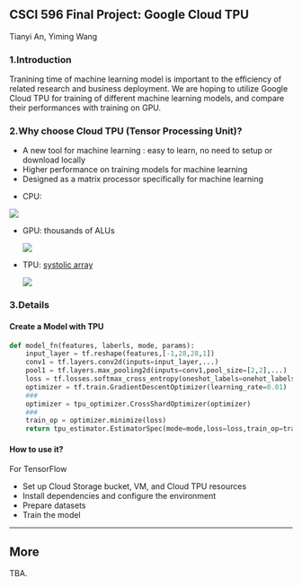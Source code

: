 ## CSCI 596 Final Project: Google Cloud TPU

Tianyi An, Yiming Wang

### 1.Introduction

Tranining time of machine learning model is important to the efficiency of related research and business deployment. We are hoping to utilize Google Cloud TPU for training of different machine learning models, and compare their performances with training on GPU.

### 2.Why choose Cloud TPU (Tensor Processing Unit)?

* A new tool for machine learning : easy to learn, no need to setup or download locally
* Higher performance on training models for machine learning 
* Designed as a matrix processor specifically for machine learning

- CPU:

![](https://cloud.google.com/tpu/docs/images/image6.gif)

* GPU: thousands of ALUs

  ![](https://cloud.google.com/tpu/docs/images/image2.gif)

* TPU:  [systolic array](https://en.wikipedia.org/wiki/Systolic_array)

  ![](https://cloud.google.com/tpu/docs/images/image4_5pfb45w.gif)

### 3.Details
#### Create a Model with TPU

```python
def model_fn(features, laberls, mode, params):
    input_layer = tf.reshape(features,[-1,28,28,1])
    conv1 = tf.layers.conv2d(inputs=input_layer,...)
    pool1 = tf.layers.max_pooling2d(inputs=conv1,pool_size=[2,2],...)
    loss = tf.losses.softmax_cross_entropy(oneshot_labels=onehot_labels, logits=logits)
    optimizer = tf.train.GradientDescentOptimizer(learning_rate=0.01)
    ###
    optimizer = tpu_optimizer.CrossShardOptimizer(optimizer)
    ###
    train_op = optimizer.minimize(loss)
    return tpu_estimator.EstimatorSpec(mode=mode,loss=loss,train_op=train_op)
```

#### How to use it?

For TensorFlow
* Set up Cloud Storage bucket, VM, and Cloud TPU resources
* Install dependencies and configure the environment
* Prepare datasets
* Train the model



----------

## More

TBA.
